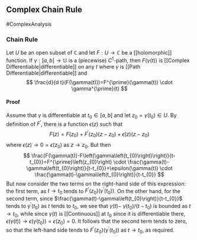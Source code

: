 ## Complex Chain Rule
#ComplexAnalysis 

### Chain Rule
Let $U$ be an open subset of $\mathbb{C}$ and let $F: U \rightarrow \mathbb{C}$ be a [[holomorphic]] function. If $\gamma:[a, b] \rightarrow \mathbb{U}$ is a (piecewise) $C^{1}$-path, then $F(\gamma(t))$ is [[Complex Differentiable|differentiable]] on any $t$ where $\gamma$ is [[Path Differentiable|differentiable]] and
$$
\frac{d}{d t}(F(\gamma(t)))=F^{\prime}(\gamma(t)) \cdot \gamma^{\prime}(t)
$$

#### Proof
Assume that $\gamma$ is differentiable at $t_{0} \in[a, b]$ and let $z_{0}=\gamma\left(t_{0}\right) \in U$. By definition of $F^{\prime}$, there is a function $\epsilon(z)$ such that
$$
F(z)=F\left(z_{0}\right)+F^{\prime}\left(z_{0}\right)\left(z-z_{0}\right)+\epsilon(z)\left(z-z_{0}\right)
$$
where $\epsilon(z) \rightarrow 0=\epsilon\left(z_{0}\right)$ as $z \rightarrow z_{0}$. But then
$$
\frac{F(\gamma(t))-F\left(\gamma\left(t_{0}\right)\right)}{t-t_{0}}=F^{\prime}\left(z_{0}\right) \cdot \frac{\gamma(t)-\gamma\left(t_{0}\right)}{t-t_{0}}+\epsilon(\gamma(t)) \cdot \frac{\gamma(t)-\gamma\left(t_{0}\right)}{t-t_{0}}
$$
But now consider the two terms on the right-hand side of this expression: the first term, as $t \rightarrow t_{0}$ tends to $F^{\prime}\left(z_{0}\right)\left(\gamma^{\prime}\left(t_{0}\right)\right)$. On the other hand, for the second term, since $\frac{\gamma(t)-\gamma\left(t_{0}\right)}{t-t_{0}}$ tends to $\gamma^{\prime}\left(t_{0}\right)$ as $t$ tends to $t_{0}$, we see that $\gamma(t)-$ $\gamma\left(t_{0}\right) /\left(t-t_{0}\right)$ is bounded as $t \rightarrow t_{0}$, while since $\gamma(t)$ is [[Continuous]] at $t_{0}$ since it is differentiable there, $\epsilon(\gamma(t)) \rightarrow \epsilon\left(\gamma\left(t_{0}\right)\right)=\epsilon\left(z_{0}\right)=0$. It follows that the second term tends to zero, so that the left-hand side tends to $F^{\prime}\left(z_{0}\right)\left(\gamma^{\prime}\left(t_{0}\right)\right)$ as $t \rightarrow t_{0}$, as required.